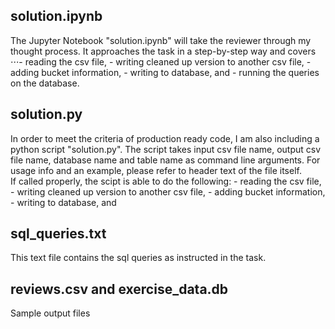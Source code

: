 ## solution.ipynb
The Jupyter Notebook "solution.ipynb" will take the reviewer through my thought process.
It approaches the task in a step-by-step way and covers
    ⋅⋅⋅- reading the csv file, 
    - writing cleaned up version to another csv file, 
    - adding bucket information, 
    - writing to database, and
    - running the queries on the database.

## solution.py
In order to meet the criteria of production ready code, I am also including a python script "solution.py".
The script takes input csv file name, output csv file name, database name and table name as command line arguments.
For usage info and an example, please refer to header text of the file itself.  
If called properly, the scipt is able to do the following:
    - reading the csv file, 
    - writing cleaned up version to another csv file, 
    - adding bucket information, 
    - writing to database, and
    
## sql_queries.txt
This text file contains the sql queries as instructed in the task.

## reviews.csv and exercise_data.db
Sample output files
